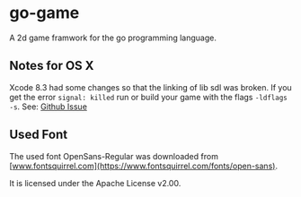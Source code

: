# go-game

A 2d game framwork for the go programming language.

## Notes for OS X

Xcode 8.3 had some changes so that the linking of lib sdl was broken. If you get the error `signal: killed` run or build your game with the flags `-ldflags -s`. See: [Github Issue](https://github.com/golang/go/issues/19734)

## Used Font

The used font OpenSans-Regular was downloaded from [www.fontsquirrel.com](https://www.fontsquirrel.com/fonts/open-sans).

It is licensed under the Apache License v2.00.
